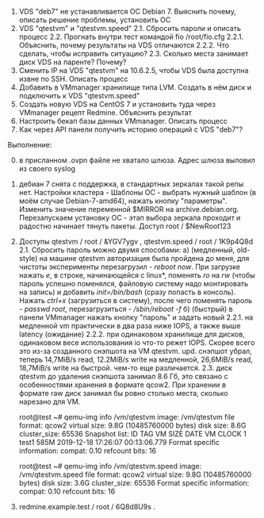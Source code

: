 
1. VDS "deb7" не устанавливается ОС Debian 7. Выяснить почему, описать решение проблемы, установить ОС
2. VDS "qtestvm" и "qtestvm.speed"
2.1. Сбросить пароли и описать процесс
2.2. Прогнать внутри тест командой fio /root/fio.cfg
2.2.1. Объяснить, почему результаты на VDS отличаются
2.2.2. Что сделать, чтобы исправить ситуацию?
2.3. Сколько места занимает диск VDS на паренте? Почему?
3. Сменить IP на VDS "qtestvm" на 10.6.2.5, чтобы VDS была доступна извне по SSH. Описать процесс
4. Добавить в VMmanager хранилище типа LVM. Создать в нём диск и подключить к VDS "qtestvm.speed"
5. Создать новую VDS на CentOS 7 и установить туда через VMmanager рецепт Redmine. Объяснить результат
6. Настроить бекап базы данных VMmanager. Описать процесс
7. Как через API панели получить историю операций с VDS "deb7"?

Выполнение:

0. в присланном .ovpn файле не хватало шлюза. Адрес шлюза выловил из своего syslog
1. дебиан 7 снята с поддержка, в стандартных зеркалах такой репы нет. Настройки кластера - Шаблоны ОС - выбрать нужный шаблон (в моём случае Debian-7-amd64), нажать кнопку "параметры". Изменить значение переменной $MIRROR на archive.debian.org. Перезапускаем установку ОС - этап выбора зеркала проходит  и радостно начинает тянуть пакеты. Доступ root / $NewRoot123
2. Доступы qtestvm / root / &YGV7ygv , qtestvm.speed / root / 1K9p4Q8d
2.1. Сбросить пароль можно двумя способами:
а) (медленный, old-style) на машине qtestvm авторизация была пройдена до меня, для чистоты эксперименты перезагрузил - _reboot now_. При загрузке нажать _e_, в строке, начинающейся с linux*, поменять _ro_ на _rw_ (чтобы пароль успешно поменялся, файловую систему надо монтировать на запись) и добавить _init=/bin/bash_ (сразу попасть в консоль). Нажать _ctrl+x_ (загрузиться в систему), после чего поменять пароль - _passwd root_, перезагрузиться - _/sbin/reboot -f_
б) (быстрый) в панели VMmanager нажать кнопку "пароль" и задать новый
2.2.1. на медленной vm практически в два раза ниже IOPS, а также выше latency (ожидание)
2.2.2. при одинаковом хранилище для дисков, одинаковом весе использования io что-то режет IOPS. Скорее всего это из-за созданного снэпшота на VM qtestvm.
upd. снэпшот убрал, теперь 14,7MiB/s read, 12.2MiB/s write на медленной, 26,6MiB/s read, 18,7MiB/s write на быстрой. чем-то еще различается.
2.3. диск qtestvm до удаления снэпшота занимал 8.6 Гб, это связано с особенностями хранения в формате qcow2. При хранении в формате raw диск занимал бы ровно столько места, сколько нарезано для VM.

    root@test ~# qemu-img info /vm/qtestvm
    image: /vm/qtestvm
    file format: qcow2
    virtual size: 9.8G (10485760000 bytes)
    disk size: 8.6G
    cluster_size: 65536
    Snapshot list:
    ID        TAG                 VM SIZE                DATE       VM CLOCK
    1         test1                  585M 2019-12-18 17:26:07   00:13:06.779
    Format specific information:
        compat: 0.10
        refcount bits: 16

    root@test ~# qemu-img info /vm/qtestvm.speed 
    image: /vm/qtestvm.speed
    file format: qcow2
    virtual size: 9.8G (10485760000 bytes)
    disk size: 3.6G
    cluster_size: 65536
    Format specific information:
        compat: 0.10
        refcount bits: 16




5. redmine.example.test / root / 6Q8d8U9s .
